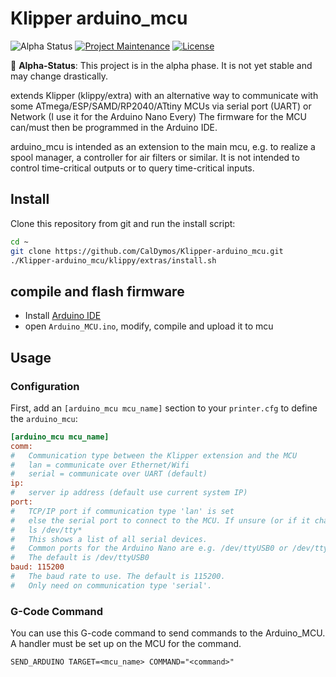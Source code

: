 # Klipper arduino_mcu
![Alpha Status](https://img.shields.io/badge/status-alpha-red)
[![Project Maintenance](https://img.shields.io/maintenance/yes/2024.svg)](https://github.com/CalDymos/Klipper-arduino_mcu 'GitHub Repository')
[![License](https://img.shields.io/github/license/CalDymos/Klipper-arduino_mcu.svg)](https://github.com/CalDymos/Klipper-arduino_mcu/blob/main/LICENSE 'License')


🚧 **Alpha-Status**: This project is in the alpha phase. It is not yet stable and may change drastically.


extends Klipper (klippy/extra) with an alternative way to communicate with some ATmega/ESP/SAMD/RP2040/ATtiny MCUs via serial port (UART) or Network
(I use it for the Arduino Nano Every)
The firmware for the MCU can/must then be programmed in the Arduino IDE.

arduino_mcu is intended as an extension to the main mcu, e.g. to realize a spool manager, a controller for air filters or similar.
It is not intended to control time-critical outputs or to query time-critical inputs.

## Install

Clone this repository from git and run the install script:

```sh
cd ~
git clone https://github.com/CalDymos/Klipper-arduino_mcu.git
./Klipper-arduino_mcu/klippy/extras/install.sh
```

## compile and flash firmware

- Install [Arduino IDE](https://www.arduino.cc/en/software)
- open `Arduino_MCU.ino`, modify, compile and upload it to mcu

## Usage

### Configuration

First, add an `[arduino_mcu mcu_name]` section to your `printer.cfg` to define the `arduino_mcu`:

```ini
[arduino_mcu mcu_name]
comm:
#   Communication type between the Klipper extension and the MCU
#   lan = communicate over Ethernet/Wifi
#   serial = communicate over UART (default)
ip:
#   server ip address (default use current system IP)
port:
#   TCP/IP port if communication type 'lan' is set
#   else the serial port to connect to the MCU. If unsure (or if it changes) use
#   ls /dev/tty*
#   This shows a list of all serial devices. 
#   Common ports for the Arduino Nano are e.g. /dev/ttyUSB0 or /dev/ttyACM0.
#   The default is /dev/ttyUSB0
baud: 115200
#   The baud rate to use. The default is 115200. 
#   Only need on communication type 'serial'.
```



### G-Code Command

You can use this G-code command to send commands to the Arduino_MCU. A handler must be set up on the MCU for the command.

`SEND_ARDUINO TARGET=<mcu_name> COMMAND="<command>"`
